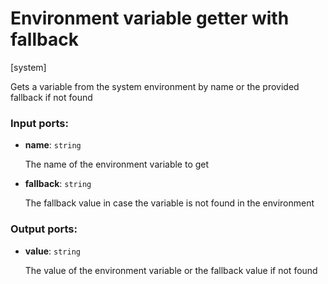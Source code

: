 # Environment variable getter with fallback

[system]

Gets a variable from the system environment by name or the provided fallback if not found

### Input ports:

* __name__: `string`

    The name of the environment variable to get


* __fallback__: `string`

    The fallback value in case the variable is not found in the environment

### Output ports:

* __value__: `string`

    The value of the environment variable or the fallback value if not found

